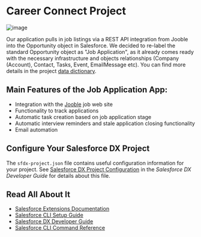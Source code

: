 # Career Connect Project
![image](https://github.com/Cloud-Code-Academy/job-application-tracker-pro-testers/assets/27503579/8141e350-5347-4024-bdcc-8a2460b22405)

Our application pulls in job listings via a REST API integration from Jooble into the Opportunity object in Salesforce. We decided to re-label the standard Opportunity object as "Job Application", as it already comes ready with the necessary infrastructure and  objects relationships (Company (Account), Contact, Tasks, Event, EmailMessage etc).
You can find more details in the project [data dictionary](https://docs.google.com/spreadsheets/d/1QRfnGbLNfgtEUAKMYGZPw1dyLdoIZBDWgGTYrKgd_ag/edit?usp=sharing). 

## Main Features of the Job Application App:
- Integration with the [Jooble](www.jooble.org) job web site
- Functionality to track applications
- Automatic task creation based on job application stage
- Automatic interview reminders and stale application closing functionality
- Email automation

## Configure Your Salesforce DX Project

The `sfdx-project.json` file contains useful configuration information for your project. See [Salesforce DX Project Configuration](https://developer.salesforce.com/docs/atlas.en-us.sfdx_dev.meta/sfdx_dev/sfdx_dev_ws_config.htm) in the _Salesforce DX Developer Guide_ for details about this file.

## Read All About It

- [Salesforce Extensions Documentation](https://developer.salesforce.com/tools/vscode/)
- [Salesforce CLI Setup Guide](https://developer.salesforce.com/docs/atlas.en-us.sfdx_setup.meta/sfdx_setup/sfdx_setup_intro.htm)
- [Salesforce DX Developer Guide](https://developer.salesforce.com/docs/atlas.en-us.sfdx_dev.meta/sfdx_dev/sfdx_dev_intro.htm)
- [Salesforce CLI Command Reference](https://developer.salesforce.com/docs/atlas.en-us.sfdx_cli_reference.meta/sfdx_cli_reference/cli_reference.htm)

